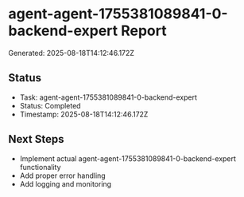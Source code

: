 # agent-agent-1755381089841-0-backend-expert Report

Generated: 2025-08-18T14:12:46.172Z

## Status
- Task: agent-agent-1755381089841-0-backend-expert
- Status: Completed
- Timestamp: 2025-08-18T14:12:46.172Z

## Next Steps
- Implement actual agent-agent-1755381089841-0-backend-expert functionality
- Add proper error handling
- Add logging and monitoring
